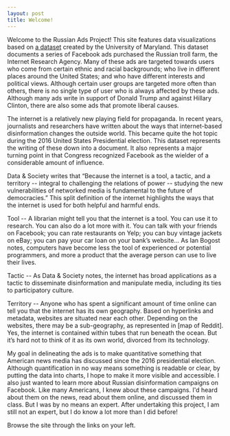 ```yaml
---
layout: post
title: Welcome!
---
```


Welcome to the Russian Ads Project! This site features data visualizations based on [a dataset](https://mith.umd.edu/irads/data/) created by the University of Maryland. This dataset documents a series of Facebook ads purchased the Russian troll farm, the Internet Research Agency. Many of these ads are targeted towards users who come from certain ethnic and racial backgrounds; who live in different places around the United States; and who have different interests and political views. Although certain user groups are targeted more often than others, there is no single type of user who is always affected by these ads. Although many ads write in support of Donald Trump and against Hillary Clinton, there are also some ads that promote liberal causes.

The internet is a relatively new playing field for propaganda. In recent years, journalists and researchers have written about the ways that internet-based disinformation changes the outside world. This became quite the hot topic during the 2016 United States Presidential election. This dataset represents the writing of these down into a document. It also represents a major turning point in that Congress recognized Facebook as the wielder of a considerable amount of influence. 

Data & Society writes that “Because the internet is a tool, a tactic, and a territory -- integral to challenging the relations of power -- studying the new vulnerabilities of networked media is fundamental to the future of democracies.” This split definition of the internet highlights the ways that the internet is used for both helpful and harmful ends. 

Tool -- A librarian might tell you that the internet is a tool. You can use it to research. You can also do a lot more with it. You can talk with your friends on Facebook; you can rate restaurants on Yelp; you can buy vintage jackets on eBay; you can pay your car loan on your bank’s website… As Ian Bogost notes, computers have become less the tool of experienced or potential programmers, and more a product that the average person can use to live their lives.

Tactic -- As Data & Society notes, the internet has broad applications as a tactic to disseminate disinformation and manipulate media, including its ties to participatory culture.

Territory -- Anyone who has spent a significant amount of time online can tell you that the internet has its own geography. Based on hyperlinks and metadata, websites are situated near each other. Depending on the websites, there may be a sub-geography, as represented in [map of Reddit]. Yes, the internet is contained within tubes that run beneath the ocean. But it’s hard not to think of it as its own world, divorced from its technology.

My goal in delineating the ads is to make quantitative something that American news media has discussed since the 2016 presidential election. Although quantification in no way means something is readable or clear, by putting the data into charts, I hope to make it more visible and accessible. I also just wanted to learn more about Russian disinformation campaigns on Facebook. Like many Americans, I knew about these campaigns. I'd heard about them on the news, read about them online, and discussed them in class. But I was by no means an expert. After undertaking this project, I am still not an expert, but I do know a lot more than I did before!

Browse the site through the links on your left.